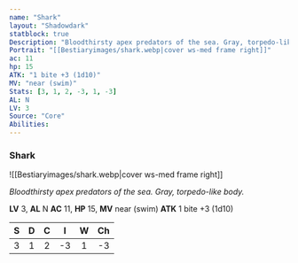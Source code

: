```yaml
---
name: "Shark"
layout: "Shadowdark"
statblock: true
Description: "Bloodthirsty apex predators of the sea. Gray, torpedo-like body."
Portrait: "[[Bestiaryimages/shark.webp|cover ws-med frame right]]"
ac: 11
hp: 15
ATK: "1 bite +3 (1d10)"
MV: "near (swim)"
Stats: [3, 1, 2, -3, 1, -3]
AL: N
LV: 3
Source: "Core"
Abilities:
---
```


### Shark

![[Bestiaryimages/shark.webp|cover ws-med frame right]]

_Bloodthirsty apex predators of the sea. Gray, torpedo-like body._

**LV** 3, **AL** N
**AC** 11, **HP** 15, **MV** near (swim)
**ATK** 1 bite +3 (1d10)

|  S  |  D  |  C  |  I  |  W  |  Ch  |
|:---:|:---:|:---:|:---:|:---:|:----:|
| 3 | 1 | 2 | -3 | 1 | -3 |

